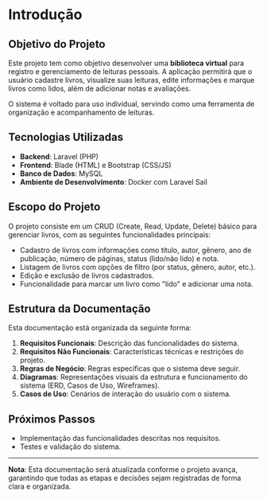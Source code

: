 # Introdução

## Objetivo do Projeto
Este projeto tem como objetivo desenvolver uma **biblioteca virtual** para registro e gerenciamento de leituras pessoais. A aplicação permitirá que o usuário cadastre livros, visualize suas leituras, edite informações e marque livros como lidos, além de adicionar notas e avaliações.

O sistema é voltado para uso individual, servindo como uma ferramenta de organização e acompanhamento de leituras.

## Tecnologias Utilizadas
- **Backend**: Laravel (PHP)
- **Frontend**: Blade (HTML) e Bootstrap (CSS/JS)
- **Banco de Dados**: MySQL
- **Ambiente de Desenvolvimento**: Docker com Laravel Sail

## Escopo do Projeto
O projeto consiste em um CRUD (Create, Read, Update, Delete) básico para gerenciar livros, com as seguintes funcionalidades principais:
- Cadastro de livros com informações como título, autor, gênero, ano de publicação, número de páginas, status (lido/não lido) e nota.
- Listagem de livros com opções de filtro (por status, gênero, autor, etc.).
- Edição e exclusão de livros cadastrados.
- Funcionalidade para marcar um livro como "lido" e adicionar uma nota.

## Estrutura da Documentação
Esta documentação está organizada da seguinte forma:
1. **Requisitos Funcionais**: Descrição das funcionalidades do sistema.
2. **Requisitos Não Funcionais**: Características técnicas e restrições do projeto.
3. **Regras de Negócio**: Regras específicas que o sistema deve seguir.
4. **Diagramas**: Representações visuais da estrutura e funcionamento do sistema (ERD, Casos de Uso, Wireframes).
5. **Casos de Uso**: Cenários de interação do usuário com o sistema.

## Próximos Passos
- Implementação das funcionalidades descritas nos requisitos.
- Testes e validação do sistema.

---

**Nota**: Esta documentação será atualizada conforme o projeto avança, garantindo que todas as etapas e decisões sejam registradas de forma clara e organizada.